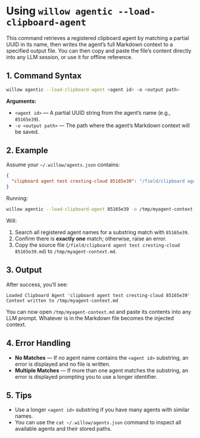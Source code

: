 # Using `willow agentic --load-clipboard-agent`

This command retrieves a registered clipboard agent by matching a partial UUID in its name, then writes the agent’s full Markdown context to a specified output file. You can then copy and paste the file’s content directly into any LLM session, or use it for offline reference.

## 1. Command Syntax

```bash
willow agentic --load-clipboard-agent <agent id> -o <output path>
```

**Arguments:**

* `<agent id>` — A partial UUID string from the agent’s name (e.g., `85165e39`).
* `-o <output path>` — The path where the agent’s Markdown context will be saved.

## 2. Example

Assume your `~/.willow/agents.json` contains:

```json
{
  "clipboard agent test cresting-cloud 85165e39": "/field/clipboard agent test cresting-cloud 85165e39.md"
}
```

Running:

```bash
willow agentic --load-clipboard-agent 85165e39 -o /tmp/myagent-context.md
```

Will:

1. Search all registered agent names for a substring match with `85165e39`.
2. Confirm there is **exactly one** match; otherwise, raise an error.
3. Copy the source file (`/field/clipboard agent test cresting-cloud 85165e39.md`) to `/tmp/myagent-context.md`.

## 3. Output

After success, you’ll see:

```
Loaded Clipboard Agent 'clipboard agent test cresting-cloud 85165e39'
Context written to /tmp/myagent-context.md
```

You can now open `/tmp/myagent-context.md` and paste its contents into any LLM prompt. Whatever is in the Markdown file becomes the injected context.

## 4. Error Handling

* **No Matches** — If no agent name contains the `<agent id>` substring, an error is displayed and no file is written.
* **Multiple Matches** — If more than one agent matches the substring, an error is displayed prompting you to use a longer identifier.

## 5. Tips

* Use a longer `<agent id>` substring if you have many agents with similar names.
* You can use the `cat ~/.willow/agents.json` command to inspect all available agents and their stored paths.
